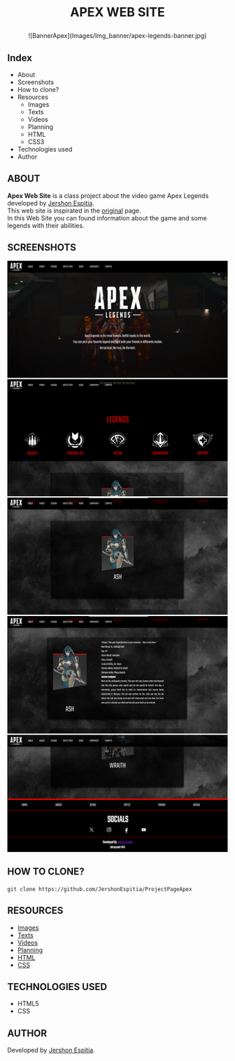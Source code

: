 # <p align="center">APEX WEB SITE</p>

<p align="center">![BannerApex](Images/Img_banner/apex-legends-banner.jpg)</p>

## Index
* About
* Screenshots
* How to clone?
* Resources
  - Images
  - Texts
  - Videos
  - Planning
  - HTML
  - CSS3
* Technologies used
* Author
  
## ABOUT
<strong>Apex Web Site</strong> is a class project about the video game Apex Legends developed by [Jershon Espitia](https://github.com/JershonEspitia).<br>
This web site is inspirated in the [original](https://www.ea.com/es-es/games/apex-legends) page. <br>
In this Web Site you can found information about the game and some legends with their abilities.

## SCREENSHOTS

![Screenshot_1](Images/Img_screenshots/Screenshot_1.png)
![Screenshot_1](Images/Img_screenshots/Screenshot_2.png)
![Screenshot_1](Images/Img_screenshots/Screenshot_3.png)
![Screenshot_1](Images/Img_screenshots/Screenshot_4.png)
![Screenshot_1](Images/Img_screenshots/Screenshot_5.png)

## HOW TO CLONE?

`git clone https://github.com/JershonEspitia/ProjectPageApex`

## RESOURCES
- [Images](Images)
- [Texts](Texts)
- [Videos](Videos)
- [Planning](Planning)
- [HTML](HTML)
- [CSS](CSS)

## TECHNOLOGIES USED
- HTML5
- CSS

## AUTHOR
Developed by [Jershon Espitia](https://github.com/JershonEspitia).
